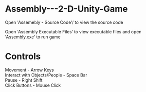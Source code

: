 # Assembly---2-D-Unity-Game

Open 'Assemebly - Source Code'/ to view the source code

Open 'Assembly Executable Files' to view executable files and open 'Assembly.exe' to run game  

# Controls

Movement - Arrow Keys  
Interact with Objects/People - Space Bar  
Pause - Right Shift  
Click Buttons - Mouse Click
